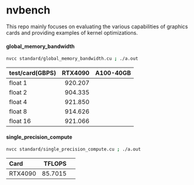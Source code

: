 # nvbench

This repo mainly focuses on evaluating the various capabilities of graphics cards and providing examples of kernel optimizations.

#### global_memory_bandwidth

```bash
nvcc standard/global_memory_bandwidth.cu ; ./a.out
```

| test/card(GBPS) | RTX4090 | A100-40GB |
| :-------------- | ------: | --------: |
| float 1         | 920.207 |           |
| float 2         | 904.335 |           |
| float 4         | 921.850 |           |
| float 8         | 914.626 |           |
| float 16        | 921.066 |           |

#### single_precision_compute

```bash
nvcc standard/single_precision_compute.cu ; ./a.out
```

| Card    |  TFLOPS |      |
| :------ | ------: | ---: |
| RTX4090 | 85.7015 |      |

